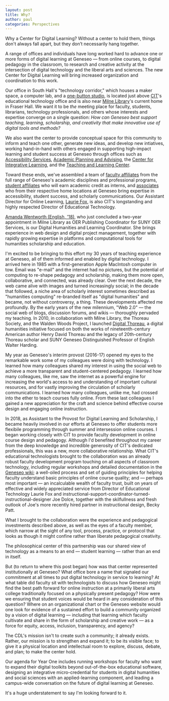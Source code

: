 ```yaml
---
layout: post
title: Why?
author: paul
categories: Perspectives
---
```


<span class="drop">W</span>hy a Center for Digital Learning?  Without a center to hold them, things don't always fall apart, but they don’t necessarily hang together.

A range of offices and individuals have long worked hard to advance one or more forms of digital learning at Geneseo — from online courses, to digital pedagogy in the classroom, to research and creative activity at the intersection of digital technology and the liberal arts and sciences. The new Center for Digital Learning will bring increased organization and coordination to this work.

Our office in South Hall's "technology corridor," which houses a maker space, a computer lab, and  a [one-button studio](https://wp.geneseo.edu/etc/techtipthursday-one-button-studio/), is located just above [CIT](https://www.geneseo.edu/cit)'s educational technology office and is also near [Milne Library](https://library.geneseo.edu)'s current home in Fraser Hall. We want it to be _the_ meeting place for faculty, students, librarians, technology professionals, and others whose interests and expertise converge on a single question: _How can Geneseo best support teaching, learning, scholarship, and creativity that make innovative use of digital tools and methods?_

<!--more-->

We also want the center to provide conceptual space for this community to inform and teach one other, generate new ideas, and develop new intiatives, working hand-in-hand with others engaged in supporting high-impact learning and student success at Geneseo through offices such as [Accessibility Services](https://www.geneseo.edu/accessibility-office), [Academic Planning and Advising](https://www.geneseo.edu/dean_office/dean-academic-planning-advising-dapa), the [Center for Integrative Learning](https://www.geneseo.edu/cil), and the [Teaching and Learning Center](https://www.geneseo.edu/tlc).

Toward these ends, we've assembled a team of [faculty affiliates](https://www.geneseo.edu/cdl/faculty-affiliates) from the full range of Geneseo's academic disciplines and professional programs, [student affiliates](https://www.geneseo.edu/cdl/student-affiliates) who will earn academic credit as interns, and [associates](https://www.geneseo.edu/cdl/cdl-associates) who from their respective home locations at Geneseo bring expertise in accessibility, student success, and scholarly communications. Our Assistant Director for Online Learning, [Laurie Fox](https://www.geneseo.edu/cdl/leadership), is also CIT's longstanding and highly respected Director of Educational Technology.

[Amanda Wentworth (English, '18)](https://www.geneseo.edu/cdl/leadership), who just concluded a two-year appointment in Milne Library as OER Publishing Coordinator for SUNY OER Services, is our Digital Humanities and Learning Coordinator. She brings experience in web design and digital project management, together with rapidly growing expertise in platforms and computational tools for humanities scholarship and education.

I'm excited to be bringing to this effort my 30 years of teaching experience at Geneseo, all of them informed and enabled by digital technology. I arrived here in 1985 with a first-generation Apple MacIntosh computer in tow. Email was "e-mail" and the internet had no pictures, but the potential of computing to re-shape pedagogy and scholarship, making them more open, collaborative, and connected, was already clear. Over the next decade, the web came alive with images and turned increasingly social; in the decade that followed, a niche area of scholarly interest sometimes described as "humanities computing" re-branded itself as "digital humanities" and became, not without controversy, a thing. These developments affected me profoundly. By the early years of the new milennium, "Web 2.0" — the social web of blogs, discussion forums, and wikis — thoroughly pervaded my teaching. In 2010, in collaboration with Milne Library, the Thoreau Society, and the Walden Woods Project, I launched [Digital Thoreau](http://digitalthoreau.org), a digital humanities initiative focused on both the works of nineteenth-century American author Henry David Thoreau and the legacy of 20th-century Thoreau scholar and SUNY Geneseo Distinguished Professor of English Walter Harding. 

My year as Geneseo's interim provost (2016-17) opened my eyes to the remarkable work some of my colleagues were doing with technology. I learned how many colleagues shared my interest in using the social web to achieve a more transparent and student-centered pedagogy. I learned how many colleagues, like me, saw the internet as a powerful engine for increasing the world's access to and understanding of important cultural resources, and for vastly improving the circulation of scholarly communications. I learned how many colleagues, unlike me, had crossed into the ether to teach courses fully online. From these last colleagues I gained a new appreciation for the craft and science behind effective course design and engaging online instruction.

In 2018, as Assistant to the Provost for Digital Learning and Scholarship, I became heavily involved in our efforts at Geneseo to offer students more flexibile programming through summer and intersession online courses. I began working closely with CIT to provide faculty development in online course design and pedagogy. Although I'd benefited throughout my career from the deep knowledge and incredible generosity of CIT's dedicated professionals, this was a new, more collaborative relationship. What CIT's educational technologists brought to the collaboration was an already robust faculty development program touching on all aspects of classroom technology, including regular workshops and detailed documentation in the [Geneseo wiki](https://wiki.geneseo.edu/x/bIVLAw); a well-oiled process and set of guiding principles for helping faculty understand basic principles of online course quality; and — perhaps most important — an incalculable wealth of faculty trust, built on years of effective and widely appreciated service from Director of Educational Technology Laurie Fox and instructional-support-coordinator-turned-instructional-designer Joe Dolce, together with the skilfullness and fresh outlook of Joe's more recently hired partner in instructional design, Becky Patt.

What I brought to the collaboration were the experience and pedagogical investments described above, as well as the eyes of a faculty member, which narrow at the sight of any tool, process, practice, or protocol that looks as though it might confine rather than liberate pedagogical creativity.

The philosophical center of this partnership was our shared view of technology as a means to an end — student learning — rather than an end in itself. 

But (to return to where this post began) how was that center represented institutionally at Geneseo? What office bore a name that signaled our commitment at all times to put digital technology in service to learning? At what table did faculty sit with technologists to discuss how Geneseo might find the best path forward for online instruction at a primarily liberal arts college traditionally focused on a physically present pedagogy? How were we ensuring that student voices would be heard in any consideration of this question? Where on an organizational chart or the Geneseo website would one look for evidence of a sustained effort to build a community organized by a vision of digital learning — including that learning which faculty cultivate and share in the form of scholarship and creative work — as a force for equity, access, inclusion, transparency, and agency?

The CDL's mission isn't to create such a community; it already exists. Rather, our mission is to strengthen and expand it; to be its visible face; to give it a physical location and intellectual room to explore, discuss, debate, and plan; to make the center hold.

Our agenda for Year One includes running workshops for faculty who want to expand their digital toolkits beyond out-of-the-box educational software, designing an integrative micro-credential for students in digital humanities and social sciences with an applied-learning component, and leading a campus-wide conversation on the future of digital learning at Geneseo.

It's a huge understatement to say I'm looking forward to it.